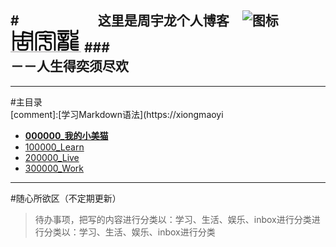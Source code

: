 ﻿#　　　　　　这里是周宇龙个人博客　![图标](http://xiongmaoyi.cn/900000_ImageOfBlog/zhouyulong.jpg)
![图标](../900000_ImageOfBlog/zhouyulong.jpg)
###　　　　　　　　　　　　　　　　　－－人生得奕须尽欢
---

---
#主目录  
[comment]:[学习Markdown语法](https://xiongmaoyi
- [**000000_我的小美猫**](http://xiongmaoyi.cn/000000_Peng/wenyi)
- [100000_Learn](http://xiongmaoyi.cn/100000_Learn/100000_Learn)
- [200000_Live](http://xiongmaoyi.cn/200000_Live/200000_Live)
- [300000_Work](http://xiongmaoyi.cn/300000_Work/300000_Work)


---

#随心所欲区（不定期更新）
>待办事项，把写的内容进行分类以：学习、生活、娱乐、inbox进行分类进行分类以：学习、生活、娱乐、inbox进行分类
